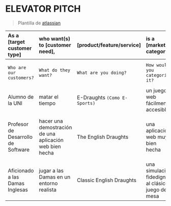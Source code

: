 # ELEVATOR PITCH
> Plantilla de [atlassian](https://www.atlassian.com/team-playbook/plays/elevator-pitch)

| As a [target customer type]        | who want(s) to [customer need], | [product\/feature\/service] | is a [market category]         | that [key benefit].                              |
| :--------------------------------- | :------------------------------ | :-------------------------- | :----------------------------- | :----------------------------------------------- |
| `Who are our customers?`           | `What do they want?`            | `What are you doing?`       | `How would you categorize it?` | `What's the highest customer value you provide?` |
| Alumno de la UNI                     |matar el tiempo|E-Draughts `(Como E-Sports)` | un juego web fácilmente accesible | tiene multijugador online y por LAN|
| Profesor de Desarrollo de Software | hacer una demostración de una aplicación web bien hecha| The English Draughts | una aplicación web muy bien hecha | exhibe patrones de diseño de software que se enseñan en clases|
| Aficionado a las Damas Inglesas   | jugar a las Damas en un entorno realista | Classic English Draughts | una simulación fidedigna al clásico juego de mesa | puedes jugar contra la máquina a un nivel muy alto |